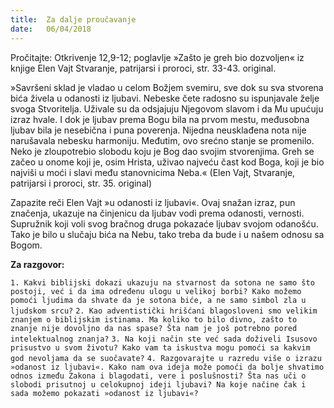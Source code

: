 ```yaml
---
title:  Za dalje proučavanje
date:   06/04/2018
---
```


Pročitajte: Otkrivenje 12,9-12; poglavlje »Zašto je greh bio do­zvoljen« iz knjige Elen Vajt Stvaranje, patrijarsi i proroci, str. 33-43. original.

»Savršeni sklad je vladao u celom Božjem svemiru, sve dok su sva stvorena bića živela u odanosti iz ljubavi. Nebeske čete radosno su ispunjavale želje svoga Stvoritelja. Uživale su da odsjajuju Njegovom slavom i da Mu upućuju izraz hvale. I dok je ljubav prema Bogu bila na prvom mestu, međusobna ljubav bila je nesebična i puna poverenja. Nijedna neusklađena nota nije narušavala nebesku harmoniju. Međutim, ovo srećno stanje se promenilo. Neko je zloupotrebio slobodu koju je Bog dao svojim stvorenjima. Greh se začeo u onome koji je, osim Hrista, uživao najveću čast kod Boga, koji je bio najviši u moći i slavi među stanovnicima Neba.« (Elen Vajt, Stvaranje, patrijarsi i proroci, str. 35. original)

Zapazite reči Elen Vajt »u odanosti iz ljubavi«. Ovaj snažan izraz, pun značenja, ukazuje na činjenicu da ljubav vodi prema odanosti, vernosti. Supružnik koji voli svog bračnog druga pokazaće ljubav svojom odanošću. Tako je bilo u slučaju bića na Nebu, tako treba da bude i u našem odnosu sa Bogom.

**Za razgovor:**

`1. Kakvi biblijski dokazi ukazuju na stvarnost da sotona ne samo što postoji, već i da ima određenu ulogu u velikoj borbi? Kako možemo pomoći ljudima da shvate da je sotona biće, a ne samo simbol zla u ljudskom srcu?`
`2. Kao adventistički hrišćani blagosloveni smo velikim znanjem o biblijskim istinama. Ma koliko to bilo divno, zašto to znanje nije dovoljno da nas spase? Šta nam je još potrebno pored intelektualnog znanja?`
`3. Na koji način ste već sada doživeli Isusovo prisustvo u svom životu? Kako vam ta iskustva mogu pomoći sa kakvim god nevoljama da se suočavate?`
`4. Razgovarajte u razredu više o izrazu »odanost iz ljubavi«. Kako nam ova ideja može pomoći da bolje shvatimo odnos između Zakona i blagodati, vere i poslušnosti? Šta nas uči o slobodi prisutnoj u celokupnoj ideji ljubavi? Na koje načine čak i sada možemo pokazati »odanost iz ljubavi«?`
